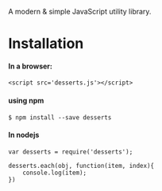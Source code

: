 A modern & simple JavaScript utility library.


# Installation
#### In a browser:
~~~
<script src='desserts.js'></script>
~~~

#### using npm 
~~~
$ npm install --save desserts
~~~

#### In nodejs
~~~
var desserts = require('desserts');

desserts.each(obj, function(item, index){
	console.log(item);
})
~~~

